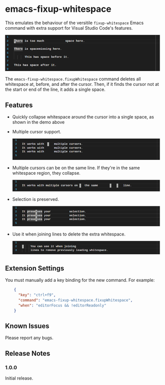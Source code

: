 # emacs-fixup-whitespace

This emulates the behaviour of the versitile `fixup-whitespace` Emacs command
with extra support for Visual Studio Code's features.

![Demo](media/basics.gif)

The `emacs-fixup-whitespace.fixupWhitespace` command deletes
all whitespace at, before, and after the cursor.  Then, if it finds the cursor
not at the start or end of the line, it adds a single space.

## Features

- Quickly collapse whitespace around the cursor into a single space, as shown in
  the demo above

- Multiple cursor support.

  ![Multiple Cursor Demo](media/multiple.gif)

- Multiple cursors can be on the same line.  If they're in the same whitespace
  region, they collapse.

  ![Multiple Cursor Together Demo](media/multiple2.gif)

- Selection is preserved.

  ![Selection Demo](media/selection.gif)

- Use it when joining lines to delete the extra whitespace.

  ![Join Demo](media/join.gif)

## Extension Settings

You must manually add a key binding for the new command.  For example:

```json
    {
      "key": "ctrl+f9",
      "command": "emacs-fixup-whitespace.fixupWhitespace",
      "when": "editorFocus && !editorReadonly"
    }
```

## Known Issues

Please report any bugs.

## Release Notes

### 1.0.0

Initial release.

